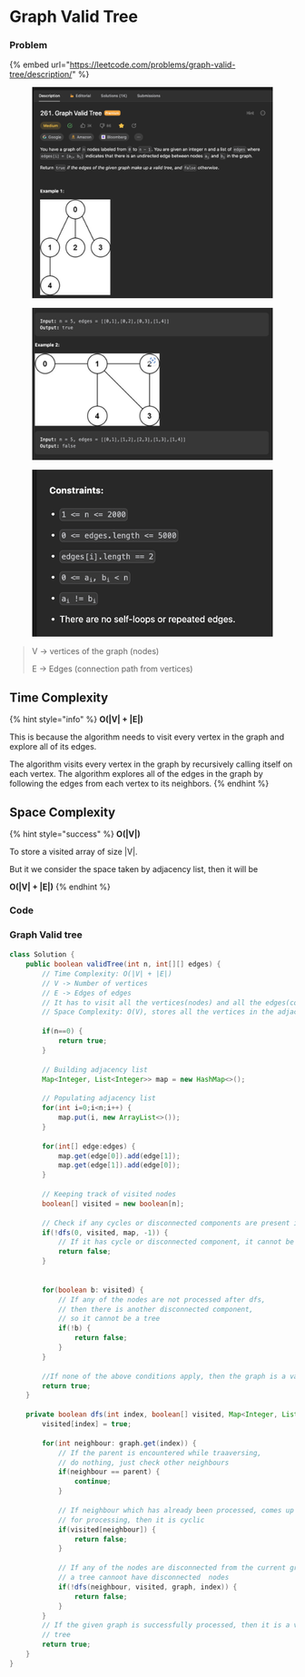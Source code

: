 # Graph Valid Tree

### Problem

{% embed url="https://leetcode.com/problems/graph-valid-tree/description/" %}

<figure><img src="../../.gitbook/assets/image (40).png" alt=""><figcaption></figcaption></figure>

<figure><img src="../../.gitbook/assets/image (57).png" alt=""><figcaption></figcaption></figure>

<figure><img src="../../.gitbook/assets/image (3) (1).png" alt=""><figcaption></figcaption></figure>

> V -> vertices of the graph (nodes)
>
> E -> Edges (connection path from vertices)

## Time Complexity

{% hint style="info" %}
**O(|V| + |E|)**

This is because the algorithm needs to visit every vertex in the graph and explore all of its edges.

The algorithm visits every vertex in the graph by recursively calling itself on each vertex. The algorithm explores all of the edges in the graph by following the edges from each vertex to its neighbors.
{% endhint %}

## Space Complexity

{% hint style="success" %}
**O(|V|)**

To store a visited array of size |V|.

But it we consider the space taken by adjacency list, then it will be&#x20;

**O(|V| + |E|)**
{% endhint %}

### Code

### Graph Valid tree

```java
class Solution {
    public boolean validTree(int n, int[][] edges) {
        // Time Complexity: O(|V| + |E|)
        // V -> Number of vertices
        // E -> Edges of edges
        // It has to visit all the vertices(nodes) and all the edges(connections)
        // Space Complexity: O(V), stores all the vertices in the adjacency list
        
        if(n==0) {
            return true;
        }

        // Building adjacency list
        Map<Integer, List<Integer>> map = new HashMap<>();

        // Populating adjacency list
        for(int i=0;i<n;i++) {
            map.put(i, new ArrayList<>());
        }

        for(int[] edge:edges) {
            map.get(edge[0]).add(edge[1]);
            map.get(edge[1]).add(edge[0]);
        }
        
        // Keeping track of visited nodes
        boolean[] visited = new boolean[n];

        // Check if any cycles or disconnected components are present in graph
        if(!dfs(0, visited, map, -1)) {
            // If it has cycle or disconnected component, it cannot be a tree
            return false;
        }

      
        for(boolean b: visited) {
            // If any of the nodes are not processed after dfs, 
            // then there is another disconnected component, 
            // so it cannot be a tree
            if(!b) {
                return false;
            }
        }

        //If none of the above conditions apply, then the graph is a valid tree
        return true;
    }

    private boolean dfs(int index, boolean[] visited, Map<Integer, List<Integer>> graph, int parent) {
        visited[index] = true;

        for(int neighbour: graph.get(index)) {
            // If the parent is encountered while traaversing, 
            // do nothing, just check other neighbours
            if(neighbour == parent) {
                continue;
            }

            // If neighbour which has already been processed, comes up again
            // for processing, then it is cyclic
            if(visited[neighbour]) {
                return false;
            }

            // If any of the nodes are disconnected from the current graph, 
            // a tree cannoot have disconnected  nodes
            if(!dfs(neighbour, visited, graph, index)) {
                return false;
            }
        }
        // If the given graph is successfully processed, then it is a valid graph 
        // tree
        return true;
    }
}
```
